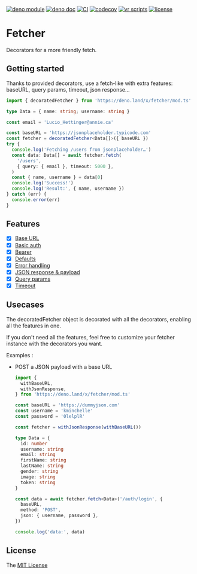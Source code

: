 [![deno module](https://shield.deno.dev/x/fetcher)](https://deno.land/x/fetcher)
[![deno doc](https://doc.deno.land/badge.svg)](https://doc.deno.land/https/deno.land/x/fetcher/mod.ts)
[![CI](https://github.com/openhoat/fetcher/actions/workflows/build.yml/badge.svg)](https://github.com/openhoat/fetcher/actions/workflows/build.yml)
[![codecov](https://codecov.io/gh/openhoat/fetcher/branch/main/graph/badge.svg?token=VFJ63YUYY0)](https://app.codecov.io/openhoat/openhoat/fetcher)
[![vr scripts](https://badges.velociraptor.run/flat.svg)](https://velociraptor.run)
[![license](https://img.shields.io/github/license/openhoat/fetcher)](https://github.com/openhoat/fetcher/blob/master/LICENSE)

# Fetcher

Decorators for a more friendly fetch.

## Getting started

Thanks to provided decorators, use a fetch-like with extra features: baseURL,
query params, timeout, json response…

```typescript
import { decoratedFetcher } from 'https://deno.land/x/fetcher/mod.ts'

type Data = { name: string; username: string }

const email = 'Lucio_Hettinger@annie.ca'

const baseURL = 'https://jsonplaceholder.typicode.com'
const fetcher = decoratedFetcher<Data[]>({ baseURL })
try {
  console.log('Fetching /users from jsonplaceholder…')
  const data: Data[] = await fetcher.fetch(
    '/users',
    { query: { email }, timeout: 5000 },
  )
  const { name, username } = data[0]
  console.log('Success!')
  console.log('Result:', { name, username })
} catch (err) {
  console.error(err)
}
```

## Features

- [x] [Base URL](https://deno.land/x/fetcher/mod.ts?s=withBaseURL)
- [x] [Basic auth](https://deno.land/x/fetcher/mod.ts?s=withBasicAuth)
- [x] [Bearer](https://deno.land/x/fetcher/mod.ts?s=withBearer)
- [x] [Defaults](https://deno.land/x/fetcher/mod.ts?s=withDefaults)
- [x] [Error handling](https://deno.land/x/fetcher/mod.ts?s=withErrorHandling)
- [x] [JSON response & payload](https://deno.land/x/fetcher/mod.ts?s=withJsonResponse)
- [x] [Query params](https://deno.land/x/fetcher/mod.ts?s=withQueryParams)
- [x] [Timeout](https://deno.land/x/fetcher/mod.ts?s=withTimeout)

## Usecases

The decoratedFetcher object is decorated with all the decorators, enabling all
the features in one.

If you don't need all the features, feel free to customize your fetcher instance
with the decorators you want.

Examples :

- POST a JSON payload with a base URL

  ```typescript
  import {
    withBaseURL,
    withJsonResponse,
  } from 'https://deno.land/x/fetcher/mod.ts'

  const baseURL = 'https://dummyjson.com'
  const username = 'kminchelle'
  const password = '0lelplR'

  const fetcher = withJsonResponse(withBaseURL())

  type Data = {
    id: number
    username: string
    email: string
    firstName: string
    lastName: string
    gender: string
    image: string
    token: string
  }

  const data = await fetcher.fetch<Data>('/auth/login', {
    baseURL,
    method: 'POST',
    json: { username, password },
  })

  console.log('data:', data)
  ```

## License

The [MIT License](LICENSE)

